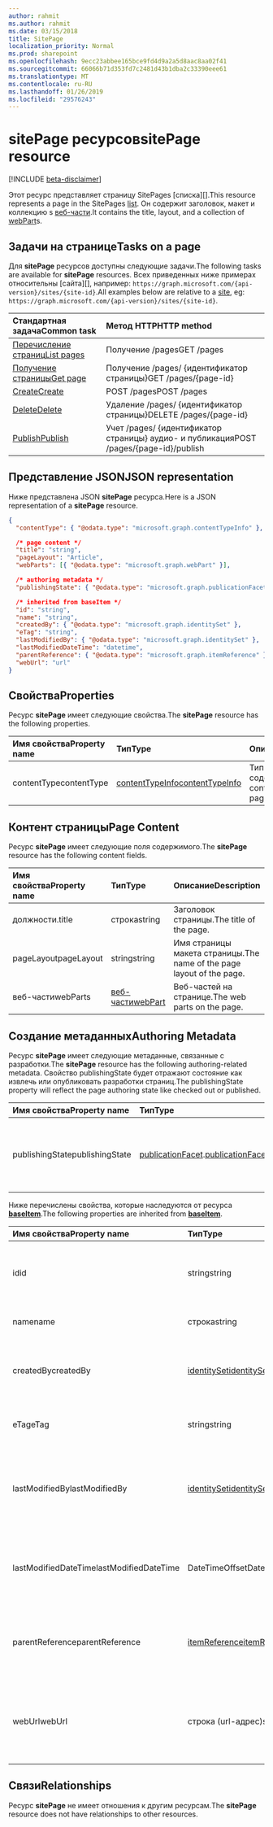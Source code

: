 ```yaml
---
author: rahmit
ms.author: rahmit
ms.date: 03/15/2018
title: SitePage
localization_priority: Normal
ms.prod: sharepoint
ms.openlocfilehash: 9ecc23abbee165bce9fd4d9a2a5d8aac8aa02f41
ms.sourcegitcommit: 66066b71d353fd7c2481d43b1dba2c33390eee61
ms.translationtype: MT
ms.contentlocale: ru-RU
ms.lasthandoff: 01/26/2019
ms.locfileid: "29576243"
---
```

# <a name="sitepage-resource"></a><span data-ttu-id="289c5-102">sitePage ресурсов</span><span class="sxs-lookup"><span data-stu-id="289c5-102">sitePage resource</span></span>

[!INCLUDE [beta-disclaimer](../../includes/beta-disclaimer.md)]

<span data-ttu-id="289c5-103">Этот ресурс представляет страницу SitePages [списка][].</span><span class="sxs-lookup"><span data-stu-id="289c5-103">This resource represents a page in the SitePages [list][].</span></span>
<span data-ttu-id="289c5-104">Он содержит заголовок, макет и коллекцию s [веб-части][].</span><span class="sxs-lookup"><span data-stu-id="289c5-104">It contains the title, layout, and a collection of [webPart][]s.</span></span>

## <a name="tasks-on-a-page"></a><span data-ttu-id="289c5-105">Задачи на странице</span><span class="sxs-lookup"><span data-stu-id="289c5-105">Tasks on a page</span></span>

<span data-ttu-id="289c5-106">Для **sitePage** ресурсов доступны следующие задачи.</span><span class="sxs-lookup"><span data-stu-id="289c5-106">The following tasks are available for **sitePage** resources.</span></span>
<span data-ttu-id="289c5-107">Всех приведенных ниже примерах относительны [сайта][], например: `https://graph.microsoft.com/{api-version}/sites/{site-id}`.</span><span class="sxs-lookup"><span data-stu-id="289c5-107">All examples below are relative to a [site][], eg: `https://graph.microsoft.com/{api-version}/sites/{site-id}`.</span></span>

| <span data-ttu-id="289c5-108">Стандартная задача</span><span class="sxs-lookup"><span data-stu-id="289c5-108">Common task</span></span>                     | <span data-ttu-id="289c5-109">Метод HTTP</span><span class="sxs-lookup"><span data-stu-id="289c5-109">HTTP method</span></span>
|:--------------------------------|:------------------------------
| <span data-ttu-id="289c5-110">[Перечисление страниц][]</span><span class="sxs-lookup"><span data-stu-id="289c5-110">[List pages][]</span></span>                  | <span data-ttu-id="289c5-111">Получение /pages</span><span class="sxs-lookup"><span data-stu-id="289c5-111">GET /pages</span></span>
| <span data-ttu-id="289c5-112">[Получение страницы][]</span><span class="sxs-lookup"><span data-stu-id="289c5-112">[Get page][]</span></span>                    | <span data-ttu-id="289c5-113">Получение /pages/ {идентификатор страницы}</span><span class="sxs-lookup"><span data-stu-id="289c5-113">GET /pages/{page-id}</span></span>
| <span data-ttu-id="289c5-114">[Create][]</span><span class="sxs-lookup"><span data-stu-id="289c5-114">[Create][]</span></span>                      | <span data-ttu-id="289c5-115">POST /pages</span><span class="sxs-lookup"><span data-stu-id="289c5-115">POST /pages</span></span>
| <span data-ttu-id="289c5-116">[Delete][]</span><span class="sxs-lookup"><span data-stu-id="289c5-116">[Delete][]</span></span>                      | <span data-ttu-id="289c5-117">Удаление /pages/ {идентификатор страницы}</span><span class="sxs-lookup"><span data-stu-id="289c5-117">DELETE /pages/{page-id}</span></span>
| <span data-ttu-id="289c5-118">[Publish][]</span><span class="sxs-lookup"><span data-stu-id="289c5-118">[Publish][]</span></span>                     | <span data-ttu-id="289c5-119">Учет /pages/ {идентификатор страницы} аудио- и публикация</span><span class="sxs-lookup"><span data-stu-id="289c5-119">POST /pages/{page-id}/publish</span></span>

[Перечисление страниц]: ../api/sitepage-list.md
[List pages]: ../api/sitepage-list.md
[Получение страницы]: ../api/sitepage-get.md
[Get page]: ../api/sitepage-get.md
[Create]: ../api/sitepage-create.md
[Delete]: ../api/sitepage-delete.md
[Publish]: ../api/sitepage-publish.md

## <a name="json-representation"></a><span data-ttu-id="289c5-125">Представление JSON</span><span class="sxs-lookup"><span data-stu-id="289c5-125">JSON representation</span></span>

<span data-ttu-id="289c5-126">Ниже представлена JSON **sitePage** ресурса.</span><span class="sxs-lookup"><span data-stu-id="289c5-126">Here is a JSON representation of a **sitePage** resource.</span></span>

<!--{
  "blockType": "resource",
  "keyProperty": "id",
  "baseType": "microsoft.graph.baseItem",
  "@odata.type": "microsoft.graph.sitePage"
}-->

```json
{
  "contentType": { "@odata.type": "microsoft.graph.contentTypeInfo" },

  /* page content */
  "title": "string",
  "pageLayout": "Article",
  "webParts": [{ "@odata.type": "microsoft.graph.webPart" }],

  /* authoring metadata */
  "publishingState": { "@odata.type": "microsoft.graph.publicationFacet" },

  /* inherited from baseItem */
  "id": "string",
  "name": "string",
  "createdBy": { "@odata.type": "microsoft.graph.identitySet" },
  "eTag": "string",
  "lastModifiedBy": { "@odata.type": "microsoft.graph.identitySet" },
  "lastModifiedDateTime": "datetime",
  "parentReference": { "@odata.type": "microsoft.graph.itemReference" },
  "webUrl": "url"
}
```

## <a name="properties"></a><span data-ttu-id="289c5-127">Свойства</span><span class="sxs-lookup"><span data-stu-id="289c5-127">Properties</span></span>

<span data-ttu-id="289c5-128">Ресурс **sitePage** имеет следующие свойства.</span><span class="sxs-lookup"><span data-stu-id="289c5-128">The **sitePage** resource has the following properties.</span></span>

| <span data-ttu-id="289c5-129">Имя свойства</span><span class="sxs-lookup"><span data-stu-id="289c5-129">Property name</span></span>    | <span data-ttu-id="289c5-130">Тип</span><span class="sxs-lookup"><span data-stu-id="289c5-130">Type</span></span>                         | <span data-ttu-id="289c5-131">Описание</span><span class="sxs-lookup"><span data-stu-id="289c5-131">Description</span></span>
|:-----------------|:-----------------------------|:---------------------------
| <span data-ttu-id="289c5-132">contentType</span><span class="sxs-lookup"><span data-stu-id="289c5-132">contentType</span></span>      | <span data-ttu-id="289c5-133">[contentTypeInfo][]</span><span class="sxs-lookup"><span data-stu-id="289c5-133">[contentTypeInfo][]</span></span>          | <span data-ttu-id="289c5-134">Тип страницы содержимого.</span><span class="sxs-lookup"><span data-stu-id="289c5-134">The content type of the page.</span></span>

## <a name="page-content"></a><span data-ttu-id="289c5-135">Контент страницы</span><span class="sxs-lookup"><span data-stu-id="289c5-135">Page Content</span></span>

<span data-ttu-id="289c5-136">Ресурс **sitePage** имеет следующие поля содержимого.</span><span class="sxs-lookup"><span data-stu-id="289c5-136">The **sitePage** resource has the following content fields.</span></span>

| <span data-ttu-id="289c5-137">Имя свойства</span><span class="sxs-lookup"><span data-stu-id="289c5-137">Property name</span></span>      | <span data-ttu-id="289c5-138">Тип</span><span class="sxs-lookup"><span data-stu-id="289c5-138">Type</span></span>                       | <span data-ttu-id="289c5-139">Описание</span><span class="sxs-lookup"><span data-stu-id="289c5-139">Description</span></span>
|:-------------------|:---------------------------|:---------------------------
| <span data-ttu-id="289c5-140">должности.</span><span class="sxs-lookup"><span data-stu-id="289c5-140">title</span></span>              | <span data-ttu-id="289c5-141">строка</span><span class="sxs-lookup"><span data-stu-id="289c5-141">string</span></span>                     | <span data-ttu-id="289c5-142">Заголовок страницы.</span><span class="sxs-lookup"><span data-stu-id="289c5-142">The title of the page.</span></span>
| <span data-ttu-id="289c5-143">pageLayout</span><span class="sxs-lookup"><span data-stu-id="289c5-143">pageLayout</span></span>         | <span data-ttu-id="289c5-144">string</span><span class="sxs-lookup"><span data-stu-id="289c5-144">string</span></span>                     | <span data-ttu-id="289c5-145">Имя страницы макета страницы.</span><span class="sxs-lookup"><span data-stu-id="289c5-145">The name of the page layout of the page.</span></span>
| <span data-ttu-id="289c5-146">веб-части</span><span class="sxs-lookup"><span data-stu-id="289c5-146">webParts</span></span>           | <span data-ttu-id="289c5-147">[веб-части][]</span><span class="sxs-lookup"><span data-stu-id="289c5-147">[webPart][]</span></span>                | <span data-ttu-id="289c5-148">Веб-частей на странице.</span><span class="sxs-lookup"><span data-stu-id="289c5-148">The web parts on the page.</span></span>

## <a name="authoring-metadata"></a><span data-ttu-id="289c5-149">Создание метаданных</span><span class="sxs-lookup"><span data-stu-id="289c5-149">Authoring Metadata</span></span>

<span data-ttu-id="289c5-150">Ресурс **sitePage** имеет следующие метаданные, связанные с разработки.</span><span class="sxs-lookup"><span data-stu-id="289c5-150">The **sitePage** resource has the following authoring-related metadata.</span></span> <span data-ttu-id="289c5-151">Свойство publishingState будет отражают состояние как извлечь или опубликовать разработки страниц.</span><span class="sxs-lookup"><span data-stu-id="289c5-151">The publishingState property will reflect the page authoring state like checked out or published.</span></span>

| <span data-ttu-id="289c5-152">Имя свойства</span><span class="sxs-lookup"><span data-stu-id="289c5-152">Property name</span></span>          | <span data-ttu-id="289c5-153">Тип</span><span class="sxs-lookup"><span data-stu-id="289c5-153">Type</span></span>                   | <span data-ttu-id="289c5-154">Описание</span><span class="sxs-lookup"><span data-stu-id="289c5-154">Description</span></span>
|:-----------------------|:-----------------------|:---------------------------
| <span data-ttu-id="289c5-155">publishingState</span><span class="sxs-lookup"><span data-stu-id="289c5-155">publishingState</span></span>        | <span data-ttu-id="289c5-156">[publicationFacet][].</span><span class="sxs-lookup"><span data-stu-id="289c5-156">[publicationFacet][]</span></span>   | <span data-ttu-id="289c5-157">Состояния публикации и MM.mm версия страницы.</span><span class="sxs-lookup"><span data-stu-id="289c5-157">The publishing status and the MM.mm version of the page.</span></span>

<span data-ttu-id="289c5-158">Ниже перечислены свойства, которые наследуются от ресурса **[baseItem][]**.</span><span class="sxs-lookup"><span data-stu-id="289c5-158">The following properties are inherited from **[baseItem][]**.</span></span>

| <span data-ttu-id="289c5-159">Имя свойства</span><span class="sxs-lookup"><span data-stu-id="289c5-159">Property name</span></span>        | <span data-ttu-id="289c5-160">Тип</span><span class="sxs-lookup"><span data-stu-id="289c5-160">Type</span></span>              | <span data-ttu-id="289c5-161">Описание</span><span class="sxs-lookup"><span data-stu-id="289c5-161">Description</span></span>
|:---------------------|:------------------|:----------------------------------
| <span data-ttu-id="289c5-162">id</span><span class="sxs-lookup"><span data-stu-id="289c5-162">id</span></span>                   | <span data-ttu-id="289c5-163">string</span><span class="sxs-lookup"><span data-stu-id="289c5-163">string</span></span>            | <span data-ttu-id="289c5-p104">Уникальный идентификатор элемента. Только для чтения.</span><span class="sxs-lookup"><span data-stu-id="289c5-p104">The unique identifier of the item. Read-only.</span></span>
| <span data-ttu-id="289c5-166">name</span><span class="sxs-lookup"><span data-stu-id="289c5-166">name</span></span>                 | <span data-ttu-id="289c5-167">строка</span><span class="sxs-lookup"><span data-stu-id="289c5-167">string</span></span>            | <span data-ttu-id="289c5-168">Имя или название элемента.</span><span class="sxs-lookup"><span data-stu-id="289c5-168">The name / title of the item.</span></span>
| <span data-ttu-id="289c5-169">createdBy</span><span class="sxs-lookup"><span data-stu-id="289c5-169">createdBy</span></span>            | <span data-ttu-id="289c5-170">[identitySet][]</span><span class="sxs-lookup"><span data-stu-id="289c5-170">[identitySet][]</span></span>   | <span data-ttu-id="289c5-171">Удостоверение создателя данного элемента.</span><span class="sxs-lookup"><span data-stu-id="289c5-171">Identity of the creator of this item.</span></span> <span data-ttu-id="289c5-172">Только для чтения.</span><span class="sxs-lookup"><span data-stu-id="289c5-172">Read-only.</span></span>
| <span data-ttu-id="289c5-173">eTag</span><span class="sxs-lookup"><span data-stu-id="289c5-173">eTag</span></span>                 | <span data-ttu-id="289c5-174">string</span><span class="sxs-lookup"><span data-stu-id="289c5-174">string</span></span>            | <span data-ttu-id="289c5-p106">ETag для элемента. Только для чтения.</span><span class="sxs-lookup"><span data-stu-id="289c5-p106">ETag for the item. Read-only.</span></span>
| <span data-ttu-id="289c5-177">lastModifiedBy</span><span class="sxs-lookup"><span data-stu-id="289c5-177">lastModifiedBy</span></span>       | <span data-ttu-id="289c5-178">[identitySet][]</span><span class="sxs-lookup"><span data-stu-id="289c5-178">[identitySet][]</span></span>   | <span data-ttu-id="289c5-179">Удостоверение пользователя, который последним изменил данный элемент.</span><span class="sxs-lookup"><span data-stu-id="289c5-179">Identity of the last modifier of this item.</span></span> <span data-ttu-id="289c5-180">Только для чтения.</span><span class="sxs-lookup"><span data-stu-id="289c5-180">Read-only.</span></span>
| <span data-ttu-id="289c5-181">lastModifiedDateTime</span><span class="sxs-lookup"><span data-stu-id="289c5-181">lastModifiedDateTime</span></span> | <span data-ttu-id="289c5-182">DateTimeOffset</span><span class="sxs-lookup"><span data-stu-id="289c5-182">DateTimeOffset</span></span>    | <span data-ttu-id="289c5-p108">Дата и время последнего изменения элемента. Только для чтения.</span><span class="sxs-lookup"><span data-stu-id="289c5-p108">The date and time the item was last modified. Read-only.</span></span>
| <span data-ttu-id="289c5-185">parentReference</span><span class="sxs-lookup"><span data-stu-id="289c5-185">parentReference</span></span>      | <span data-ttu-id="289c5-186">[itemReference][]</span><span class="sxs-lookup"><span data-stu-id="289c5-186">[itemReference][]</span></span> | <span data-ttu-id="289c5-p109">Дата и время последнего изменения элемента. Только для чтения.</span><span class="sxs-lookup"><span data-stu-id="289c5-p109">The date and time the item was last modified. Read-only.</span></span>
| <span data-ttu-id="289c5-189">webUrl</span><span class="sxs-lookup"><span data-stu-id="289c5-189">webUrl</span></span>               | <span data-ttu-id="289c5-190">строка (url-адрес)</span><span class="sxs-lookup"><span data-stu-id="289c5-190">string (url)</span></span>      | <span data-ttu-id="289c5-p110">URL-адрес для отображения элемента в браузере. Только для чтения.</span><span class="sxs-lookup"><span data-stu-id="289c5-p110">URL that displays the item in the browser. Read-only.</span></span>

## <a name="relationships"></a><span data-ttu-id="289c5-193">Связи</span><span class="sxs-lookup"><span data-stu-id="289c5-193">Relationships</span></span>

<span data-ttu-id="289c5-194">Ресурс **sitePage** не имеет отношения к другим ресурсам.</span><span class="sxs-lookup"><span data-stu-id="289c5-194">The **sitePage** resource does not have relationships to other resources.</span></span>

[baseItem]: baseitem.md
[contentTypeInfo]: contenttypeinfo.md
[columnDefinition]: columndefinition.md
[identitySet]: identityset.md
[itemReference]: itemreference.md
[списки]: list.md
[list]: list.md
[listInfo]: listinfo.md
[listItem]: listitem.md
[publicationFacet]: publicationfacet.md.
[site]: site.md
[веб-части]: webpart.md
[webPart]: webpart.md

<!--
{
  "type": "#page.annotation",
  "description": "",
  "keywords": "",
  "section": "documentation",
  "tocPath": "Resources/Page",
  "tocBookmarks": {
    "Page": "#"
  },
  "suppressions": [
    "Error: /api-reference/beta/resources/sitepage.md:\r\n      Exception processing links.\r\n    System.ArgumentException: Link Definition was null. Link text: !INCLUDE [beta-disclaimer](../../includes/beta-disclaimer.md)\r\n      at ApiDoctor.Validation.DocFile.get_LinkDestinations()\r\n      at ApiDoctor.Validation.DocSet.ValidateLinks(Boolean includeWarnings, String[] relativePathForFiles, IssueLogger issues, Boolean requireFilenameCaseMatch, Boolean printOrphanedFiles)"
  ]
}
-->

<!--
TODO:
* Define {page-id}
* Update examples
    * Be consistent with other URLs in the documentation.
    * Try to use the same site, library, etc.
    * Add the URL to the underlying list item resource in the API
* PATCH for list item patches /item/{item-id}/fields.
-->
